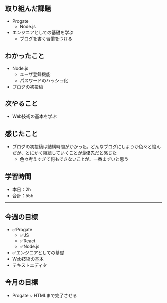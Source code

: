 ## 取り組んだ課題

- Progate
  - Node.js
- エンジニアとしての基礎を学ぶ
  - ブログを書く習慣をつける

## わかったこと

- Node.js
  - ユーザ登録機能
  - パスワードのハッシュ化
- ブログの初投稿

## 次やること

- Web技術の基本を学ぶ

## 感じたこと

- ブログの初投稿は結構時間がかかった。どんなブログにしようか色々と悩んだが、とにかく継続していくことが最優先だと感じた
  - 色々考えすぎて何もできないことが、一番まずいと思う

## 学習時間

- 本日：2h
- 合計：55h

---

## 今週の目標

- ✅Progate
  - ✅JS
  - ✅React
  - ✅Node.js
- ✅エンジニアとしての基礎
- Web技術の基本
- テキストエディタ

## 今月の目標

- Progate ~ HTMLまで完了させる
